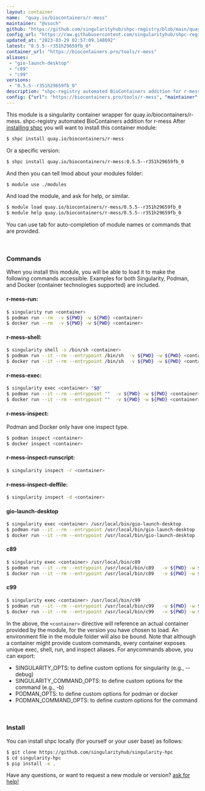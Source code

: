 ```yaml
---
layout: container
name:  "quay.io/biocontainers/r-mess"
maintainer: "@vsoch"
github: "https://github.com/singularityhub/shpc-registry/blob/main/quay.io/biocontainers/r-mess/container.yaml"
config_url: "https://raw.githubusercontent.com/singularityhub/shpc-registry/main/quay.io/biocontainers/r-mess/container.yaml"
updated_at: "2023-03-29 02:57:09.148692"
latest: "0.5.5--r351h29659fb_0"
container_url: "https://biocontainers.pro/tools/r-mess"
aliases:
 - "gio-launch-desktop"
 - "c89"
 - "c99"
versions:
 - "0.5.5--r351h29659fb_0"
description: "shpc-registry automated BioContainers addition for r-mess"
config: {"url": "https://biocontainers.pro/tools/r-mess", "maintainer": "@vsoch", "description": "shpc-registry automated BioContainers addition for r-mess", "latest": {"0.5.5--r351h29659fb_0": "sha256:24c4e46f17a2c89b1d8508faf119ecdf83991d65386533148e5d5647530c6b8f"}, "tags": {"0.5.5--r351h29659fb_0": "sha256:24c4e46f17a2c89b1d8508faf119ecdf83991d65386533148e5d5647530c6b8f"}, "docker": "quay.io/biocontainers/r-mess", "aliases": {"gio-launch-desktop": "/usr/local/bin/gio-launch-desktop", "c89": "/usr/local/bin/c89", "c99": "/usr/local/bin/c99"}}
---
```


This module is a singularity container wrapper for quay.io/biocontainers/r-mess.
shpc-registry automated BioContainers addition for r-mess
After [installing shpc](#install) you will want to install this container module:


```bash
$ shpc install quay.io/biocontainers/r-mess
```

Or a specific version:

```bash
$ shpc install quay.io/biocontainers/r-mess:0.5.5--r351h29659fb_0
```

And then you can tell lmod about your modules folder:

```bash
$ module use ./modules
```

And load the module, and ask for help, or similar.

```bash
$ module load quay.io/biocontainers/r-mess/0.5.5--r351h29659fb_0
$ module help quay.io/biocontainers/r-mess/0.5.5--r351h29659fb_0
```

You can use tab for auto-completion of module names or commands that are provided.

<br>

### Commands

When you install this module, you will be able to load it to make the following commands accessible.
Examples for both Singularity, Podman, and Docker (container technologies supported) are included.

#### r-mess-run:

```bash
$ singularity run <container>
$ podman run --rm  -v ${PWD} -w ${PWD} <container>
$ docker run --rm  -v ${PWD} -w ${PWD} <container>
```

#### r-mess-shell:

```bash
$ singularity shell -s /bin/sh <container>
$ podman run --it --rm --entrypoint /bin/sh  -v ${PWD} -w ${PWD} <container>
$ docker run --it --rm --entrypoint /bin/sh  -v ${PWD} -w ${PWD} <container>
```

#### r-mess-exec:

```bash
$ singularity exec <container> "$@"
$ podman run --it --rm --entrypoint ""  -v ${PWD} -w ${PWD} <container> "$@"
$ docker run --it --rm --entrypoint ""  -v ${PWD} -w ${PWD} <container> "$@"
```

#### r-mess-inspect:

Podman and Docker only have one inspect type.

```bash
$ podman inspect <container>
$ docker inspect <container>
```

#### r-mess-inspect-runscript:

```bash
$ singularity inspect -r <container>
```

#### r-mess-inspect-deffile:

```bash
$ singularity inspect -d <container>
```


#### gio-launch-desktop

```bash
$ singularity exec <container> /usr/local/bin/gio-launch-desktop
$ podman run --it --rm --entrypoint /usr/local/bin/gio-launch-desktop   -v ${PWD} -w ${PWD} <container> -c " $@"
$ docker run --it --rm --entrypoint /usr/local/bin/gio-launch-desktop   -v ${PWD} -w ${PWD} <container> -c " $@"
```


#### c89

```bash
$ singularity exec <container> /usr/local/bin/c89
$ podman run --it --rm --entrypoint /usr/local/bin/c89   -v ${PWD} -w ${PWD} <container> -c " $@"
$ docker run --it --rm --entrypoint /usr/local/bin/c89   -v ${PWD} -w ${PWD} <container> -c " $@"
```


#### c99

```bash
$ singularity exec <container> /usr/local/bin/c99
$ podman run --it --rm --entrypoint /usr/local/bin/c99   -v ${PWD} -w ${PWD} <container> -c " $@"
$ docker run --it --rm --entrypoint /usr/local/bin/c99   -v ${PWD} -w ${PWD} <container> -c " $@"
```



In the above, the `<container>` directive will reference an actual container provided
by the module, for the version you have chosen to load. An environment file in the
module folder will also be bound. Note that although a container
might provide custom commands, every container exposes unique exec, shell, run, and
inspect aliases. For anycommands above, you can export:

 - SINGULARITY_OPTS: to define custom options for singularity (e.g., --debug)
 - SINGULARITY_COMMAND_OPTS: to define custom options for the command (e.g., -b)
 - PODMAN_OPTS: to define custom options for podman or docker
 - PODMAN_COMMAND_OPTS: to define custom options for the command

<br>

### Install

You can install shpc locally (for yourself or your user base) as follows:

```bash
$ git clone https://github.com/singularityhub/singularity-hpc
$ cd singularity-hpc
$ pip install -e .
```

Have any questions, or want to request a new module or version? [ask for help!](https://github.com/singularityhub/singularity-hpc/issues)